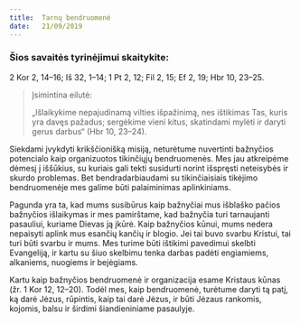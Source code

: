 ```yaml
---
title:  Tarnų bendruomenė
date:   21/09/2019
---
```


### Šios savaitės tyrinėjimui skaitykite:

 2 Kor 2, 14–16; Iš 32, 1–14; 1 Pt 2, 12; Fil 2, 15; Ef 2, 19; Hbr 10, 23–25.

> <p>Įsimintina eilutė:</p>
> „Išlaikykime nepajudinamą vilties išpažinimą, nes ištikimas Tas, kuris yra davęs pažadus; sergėkime vieni kitus, skatindami mylėti ir daryti gerus darbus“ (Hbr 10, 23–24).

Siekdami įvykdyti krikščionišką misiją, neturėtume nuvertinti bažnyčios potencialo kaip organizuotos tikinčiųjų bendruomenės. Mes jau atkreipėme dėmesį į iššūkius, su kuriais gali tekti susidurti norint išspręsti neteisybės ir skurdo problemas. Bet bendradarbiaudami su tikinčiaisiais tikėjimo bendruomenėje mes galime būti palaiminimas aplinkiniams.

Pagunda yra ta, kad mums susibūrus kaip bažnyčiai mus išblaško pačios bažnyčios išlaikymas ir mes pamirštame, kad bažnyčia turi tarnaujanti pasauliui, kuriame Dievas ją įkūrė. Kaip bažnyčios kūnui, mums nedera nepaisyti aplink mus esančių kančių ir blogio. Jei tai buvo svarbu Kristui, tai turi būti svarbu ir mums. Mes turime būti ištikimi pavedimui skelbti Evangeliją, ir kartu su šiuo skelbimu tenka darbas padėti engiamiems, alkaniems, nuogiems ir bejėgiams.

Kartu kaip bažnyčios bendruomenė ir organizacija esame Kristaus kūnas (žr. 1 Kor 12, 12–20). Todėl mes, kaip bendruomenė, turėtume daryti tą patį, ką darė Jėzus, rūpintis, kaip tai darė Jėzus, ir būti Jėzaus rankomis, kojomis, balsu ir širdimi šiandieniniame pasaulyje.
